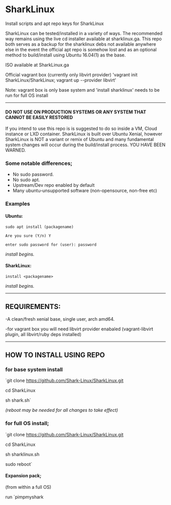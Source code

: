 # SharkLinux
Install scripts and apt repo keys for SharkLinux

SharkLinux can be tested/installed in a variety of ways. The recommended way remains using the live cd installer available at sharklinux.ga. This repo both serves as a backup for the sharklinux debs not available anywhere else in the event the official apt repo is somehow lost and as an optional method to build/install using Ubuntu 16.04(1) as the base.

ISO available at SharkLinux.ga

Official vagrant box (currently only libvirt provider) 'vagrant init SharkLinux/SharkLinux; vagrant up --provider libvirt'

Note: vagrant box is only base system and 'install sharklinux'  needs to be run for full OS install 
___

#### DO NOT USE ON PRODUCTION SYSTEMS OR ANY SYSTEM THAT CANNOT BE EASILY RESTORED

If you intend to use this repo is is suggested to do so inside a VM, Cloud instance or LXD container. 
SharkLinux is built over Ubuntu Xenial, however SharkLinux is NOT a variant or remix of Ubuntu and many fundamental system changes will occur during the build/install process. YOU HAVE BEEN WARNED.


### Some notable differences;
- No sudo password. 
- No sudo apt.
- Upstream/Dev repo enabled by default
- Many ubuntu-unsupported software (non-opensource, non-free etc)

### Examples

#### Ubuntu:

`sudo apt install (packagename)`

`Are you sure (Y/n) Y`

`enter sudo password for (user): password`

_install begins._


#### SharkLinux:

`install <packagename>`

_install begins._

___
## REQUIREMENTS:

-A clean/fresh xenial base, single user, arch amd64.

-for vagrant box you will need libvirt provider enabaled (vagrant-libvirt plugin, all libvirt/ruby deps installed)

___

## HOW TO INSTALL USING REPO

### for base system install

`git clone https://github.com/Shark-Linux/SharkLinux.git

cd SharkLinux

sh shark.sh`

_(reboot may be needed for all changes to take effect)_


### for full OS install;

`git clone https://github.com/Shark-Linux/SharkLinux.git

cd SharkLinux

sh sharklinux.sh

sudo reboot`


#### Expansion pack;

(from within a full OS)

run `pimpmyshark



